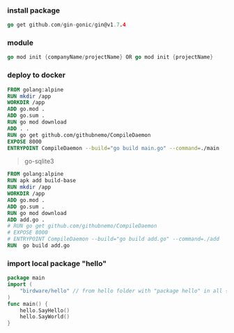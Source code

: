 ### install package
```go
go get github.com/gin-gonic/gin@v1.7.4
```
### module
```go
go mod init {companyName/projectName} OR go mod init {projectName}
```
### deploy to docker
```dockerfile
FROM golang:alpine
RUN mkdir /app
WORKDIR /app
ADD go.mod .
ADD go.sum .
RUN go mod download
ADD . .
RUN go get github.com/githubnemo/CompileDaemon
EXPOSE 8000
ENTRYPOINT CompileDaemon --build="go build main.go" --command=./main
```
> go-sqlite3
```dockerfile
FROM golang:alpine
RUN apk add build-base
RUN mkdir /app
WORKDIR /app
ADD go.mod .
ADD go.sum .
RUN go mod download
ADD add.go .
# RUN go get github.com/githubnemo/CompileDaemon
# EXPOSE 8000
# ENTRYPOINT CompileDaemon --build="go build add.go" --command=./add
RUN  go build add.go
```
### import local package "hello"
```go
package main
import (
	"birdware/hello" // from hello folder with "package hello" in all {sub_file}.go
)
func main() {
	hello.SayHello()
	hello.SayWorld()
}
```
